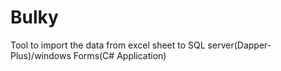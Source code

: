 # Bulky
Tool to import the data from excel sheet  to SQL server(Dapper-Plus)/windows Forms(C# Application)
